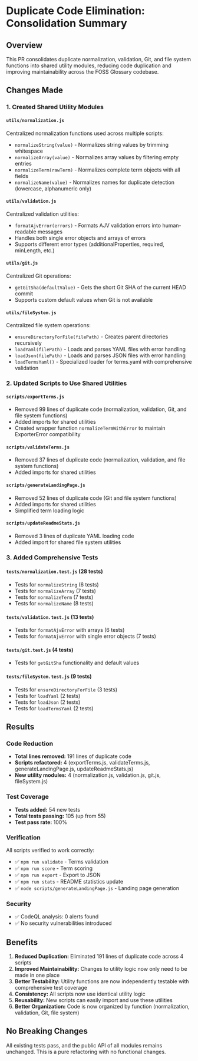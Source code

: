 # Duplicate Code Elimination: Consolidation Summary

## Overview
This PR consolidates duplicate normalization, validation, Git, and file system functions into shared utility modules, reducing code duplication and improving maintainability across the FOSS Glossary codebase.

## Changes Made

### 1. Created Shared Utility Modules

#### `utils/normalization.js`
Centralized normalization functions used across multiple scripts:
- `normalizeString(value)` - Normalizes string values by trimming whitespace
- `normalizeArray(value)` - Normalizes array values by filtering empty entries
- `normalizeTerm(rawTerm)` - Normalizes complete term objects with all fields
- `normalizeName(value)` - Normalizes names for duplicate detection (lowercase, alphanumeric only)

#### `utils/validation.js`
Centralized validation utilities:
- `formatAjvError(errors)` - Formats AJV validation errors into human-readable messages
- Handles both single error objects and arrays of errors
- Supports different error types (additionalProperties, required, minLength, etc.)

#### `utils/git.js`
Centralized Git operations:
- `getGitSha(defaultValue)` - Gets the short Git SHA of the current HEAD commit
- Supports custom default values when Git is not available

#### `utils/fileSystem.js`
Centralized file system operations:
- `ensureDirectoryForFile(filePath)` - Creates parent directories recursively
- `loadYaml(filePath)` - Loads and parses YAML files with error handling
- `loadJson(filePath)` - Loads and parses JSON files with error handling
- `loadTermsYaml()` - Specialized loader for terms.yaml with comprehensive validation

### 2. Updated Scripts to Use Shared Utilities

#### `scripts/exportTerms.js`
- Removed 99 lines of duplicate code (normalization, validation, Git, and file system functions)
- Added imports for shared utilities
- Created wrapper function `normalizeTermWithError` to maintain ExporterError compatibility

#### `scripts/validateTerms.js`
- Removed 37 lines of duplicate code (normalization, validation, and file system functions)
- Added imports for shared utilities

#### `scripts/generateLandingPage.js`
- Removed 52 lines of duplicate code (Git and file system functions)
- Added imports for shared utilities
- Simplified term loading logic

#### `scripts/updateReadmeStats.js`
- Removed 3 lines of duplicate YAML loading code
- Added import for shared file system utilities

### 3. Added Comprehensive Tests

#### `tests/normalization.test.js` (28 tests)
- Tests for `normalizeString` (6 tests)
- Tests for `normalizeArray` (7 tests)
- Tests for `normalizeTerm` (7 tests)
- Tests for `normalizeName` (8 tests)

#### `tests/validation.test.js` (13 tests)
- Tests for `formatAjvError` with arrays (6 tests)
- Tests for `formatAjvError` with single error objects (7 tests)

#### `tests/git.test.js` (4 tests)
- Tests for `getGitSha` functionality and default values

#### `tests/fileSystem.test.js` (9 tests)
- Tests for `ensureDirectoryForFile` (3 tests)
- Tests for `loadYaml` (2 tests)
- Tests for `loadJson` (2 tests)
- Tests for `loadTermsYaml` (2 tests)

## Results

### Code Reduction
- **Total lines removed:** 191 lines of duplicate code
- **Scripts refactored:** 4 (exportTerms.js, validateTerms.js, generateLandingPage.js, updateReadmeStats.js)
- **New utility modules:** 4 (normalization.js, validation.js, git.js, fileSystem.js)

### Test Coverage
- **Tests added:** 54 new tests
- **Total tests passing:** 105 (up from 55)
- **Test pass rate:** 100%

### Verification
All scripts verified to work correctly:
- ✅ `npm run validate` - Terms validation
- ✅ `npm run score` - Term scoring
- ✅ `npm run export` - Export to JSON
- ✅ `npm run stats` - README statistics update
- ✅ `node scripts/generateLandingPage.js` - Landing page generation

### Security
- ✅ CodeQL analysis: 0 alerts found
- ✅ No security vulnerabilities introduced

## Benefits

1. **Reduced Duplication:** Eliminated 191 lines of duplicate code across 4 scripts
2. **Improved Maintainability:** Changes to utility logic now only need to be made in one place
3. **Better Testability:** Utility functions are now independently testable with comprehensive test coverage
4. **Consistency:** All scripts now use identical utility logic
5. **Reusability:** New scripts can easily import and use these utilities
6. **Better Organization:** Code is now organized by function (normalization, validation, Git, file system)

## No Breaking Changes

All existing tests pass, and the public API of all modules remains unchanged. This is a pure refactoring with no functional changes.
